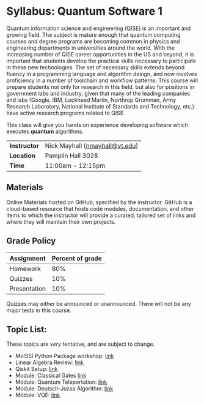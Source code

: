 # Syllabus: Quantum Software 1

Quantum information science and engineering (QISE) is an important and growing field. The subject is mature enough that quantum computing courses and degree programs are becoming common in physics and engineering departments in universities around the world. With the increasing number of QISE career opportunities in the US and beyond, it is important that students develop the practical skills necessary to participate in these new technologies. The set of necessary skills extends beyond fluency in a programming language and algorithm design, and now involves proficiency in a number of toolchain and workflow patterns. This course will prepare students not only for research in this field, but also for positions in government labs and industry, given that many of the leading companies and labs (Google, IBM, Lockheed Martin, Northrop Grumman, Army Research Laboratory, National Institute of Standards and Technology, etc.) have active research programs related to QISE.
<!-- This course will be a required course in a new QISE minor under development in PHYS.  Other students having met the prerequisites may use it an elective.
This course is offered at the 3000 level to ensure that the students have experience and appreciation of the QISE domains to which the programming skills can be applied, acquired in previous courses at the 2000 level.     The prerequisites are MATH 2114 (Linear Algebra) and PHYS 2XX4 (Hello Quantum World!). The purpose of these prerequisites is to ensure the students have an introduction to the concepts (Hello Quantum World!) and to the mathematical language used to discuss problems (Linear Algebra), which are necessary for the proposed course.
 -->
This class will give you hands on experience developing software which executes **quantum** algorithms. 

|||
|---|---|
|**Instructor**| Nick Mayhall (nmayhall@vt.edu) |
| **Location**| Pamplin Hall 3028 |
| **Time**|  11:00am - 12:15pm |

## Materials
Online Materials hosted on GitHub, specified by the instructor.  GitHub is a cloud-based resource that hosts code modules, documentation, and other items to which the instructor will provide a curated, tailored set of links and where they will maintain their own projects.

## Grade Policy

|Assignment|Percent of grade|
|---|---|
|Homework | 80% |
|Quizzes | 10% | 
|Presentation | 10%|

Quizzes may either be announced or unannounced. There will not be any major tests in this course.


## Topic List: 

These topics are *very* tentative, and are subject to change.
- MolSSI Python Package workshop: [link](https://education.molssi.org/python-package-best-practices/)
- Linear Algebra Review: [link](https://qiskit.org/textbook/ch-appendix/linear_algebra.html)
- Qiskit Setup: [link](https://learn.qiskit.org/course/ch-prerequisites/environment-setup-guide-to-work-with-qiskit-textbook)
- Module: Classical Gates [link](https://learn.qiskit.org/course/ch-labs/lab-1-quantum-circuits) 
- Module: Quantum Teleportation: [link](https://learn.qiskit.org/course/ch-algorithms/quantum-teleportation)
- Module: Deutsch-Jozsa Algorithm: [link](https://learn.qiskit.org/course/ch-algorithms/deutsch-jozsa-algorithm)
- Module: VQE: [link](https://learn.qiskit.org/course/ch-applications/simulating-molecules-using-vqe)
